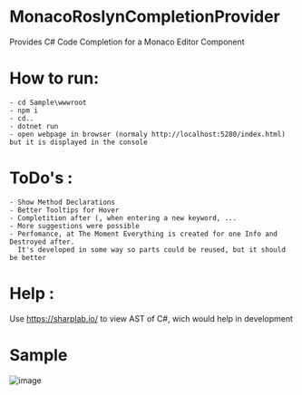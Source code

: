 # MonacoRoslynCompletionProvider
Provides C# Code Completion for a Monaco Editor Component

# How to run:
	- cd Sample\wwwroot
	- npm i
	- cd..
	- dotnet run
	- open webpage in browser (normaly http://localhost:5280/index.html) but it is displayed in the console

# ToDo's :
	- Show Method Declarations
	- Better Tooltips for Hover
	- Completition after (, when entering a new keyword, ...
	- More suggestions were possible
	- Perfomance, at The Moment Everything is created for one Info and Destroyed after.
	  It's developed in some way so parts could be reused, but it should be better

# Help :
Use https://sharplab.io/ to view AST of C#, wich would help in development

# Sample
![image](https://user-images.githubusercontent.com/364896/140825032-1b7fecae-b3ba-434c-9a8d-c36278dccc91.png)
